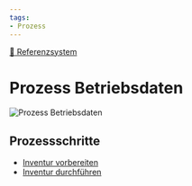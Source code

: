```yaml
---
tags:
- Prozess
---
```

[🔗 Referenzsystem](Referenzsystem.md)
# Prozess Betriebsdaten

![Prozess Betriebsdaten](assets/Prozess%20Betriebsdaten.svg)

## Prozessschritte

* [Inventur vorbereiten](Lager.md#Inventur%20vorbereiten)
* [Inventur durchführen](Lager.md#Inventur%20durchf%C3%BChren)